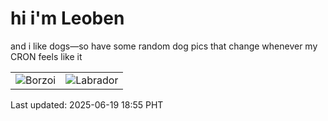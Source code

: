 # hi i'm Leoben

and i like dogs—so have some random dog pics that change whenever my CRON feels like it

|  |  |
|--------|----------|
| ![Borzoi](https://random-dog-vercel.vercel.app/api/random-borzoi?v=1750330523) | ![Labrador](https://random-dog-vercel.vercel.app/api/random-labrador?v=1750330523) |

Last updated: 2025-06-19 18:55 PHT
